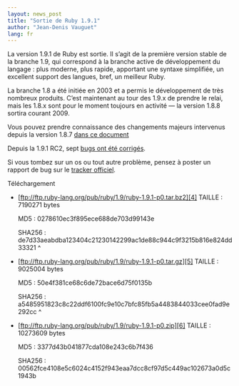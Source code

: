 ```yaml
---
layout: news_post
title: "Sortie de Ruby 1.9.1"
author: "Jean-Denis Vauguet"
lang: fr
---
```


La version 1.9.1 de Ruby est sortie. Il s’agit de la première version
stable de la branche 1.9, qui correspond à la branche active de
développement du langage : plus moderne, plus rapide, apportant une
syntaxe simplifiée, un excellent support des langues, bref, un meilleur
Ruby.

La branche 1.8 a été initiée en 2003 et a permis le développement de
très nombreux produits. C’est maintenant au tour des 1.9.x de prendre le
relai, mais les 1.8.x sont pour le moment toujours en activité — la
version 1.8.8 sortira courant 2009.

Vous pouvez prendre connaissance des changements majeurs intervenus
depuis la version 1.8.7 [dans ce document][1]

Depuis la 1.9.1 RC2, sept [bugs ont été corrigés][2].

Si vous tombez sur un os ou tout autre problème, pensez à poster un
rapport de bug sur le [tracker officiel][3].

Téléchargement

* [ftp://ftp.ruby-lang.org/pub/ruby/1.9/ruby-1.9.1-p0.tar.bz2][4]
  TAILLE : 7190271 bytes

  MD5 : 0278610ec3f895ece688de703d99143e

  SHA256 :
  de7d33aeabdba123404c21230142299ac1de88c944c9f3215b816e824dd33321
^

* [ftp://ftp.ruby-lang.org/pub/ruby/1.9/ruby-1.9.1-p0.tar.gz][5]
  TAILLE : 9025004 bytes

  MD5 : 50e4f381ce68c6de72bace6d75f0135b

  SHA256 :
  a5485951823c8c22ddf6100fc9e10c7bfc85fb5a4483844033cee0fad9e292cc
^

* [ftp://ftp.ruby-lang.org/pub/ruby/1.9/ruby-1.9.1-p0.zip][6]
  TAILLE : 10273609 bytes

  MD5 : 3377d43b041877cda108e243c6b7f436

  SHA256 :
  00562fce4108e5c6024c4152f943eaa7dcc8cf97d5c449ac102673a0d5c1943b



[1]: http://svn.ruby-lang.org/repos/ruby/tags/v1_9_1_0/NEWS 
[2]: http://redmine.ruby-lang.org/projects/ruby-19/issues?query_id=11 
[3]: http://redmine.ruby-lang.org 
[4]: ftp://ftp.ruby-lang.org/pub/ruby/1.9/ruby-1.9.1-p0.tar.bz2 
[5]: ftp://ftp.ruby-lang.org/pub/ruby/1.9/ruby-1.9.1-p0.tar.gz 
[6]: ftp://ftp.ruby-lang.org/pub/ruby/1.9/ruby-1.9.1-p0.zip 
